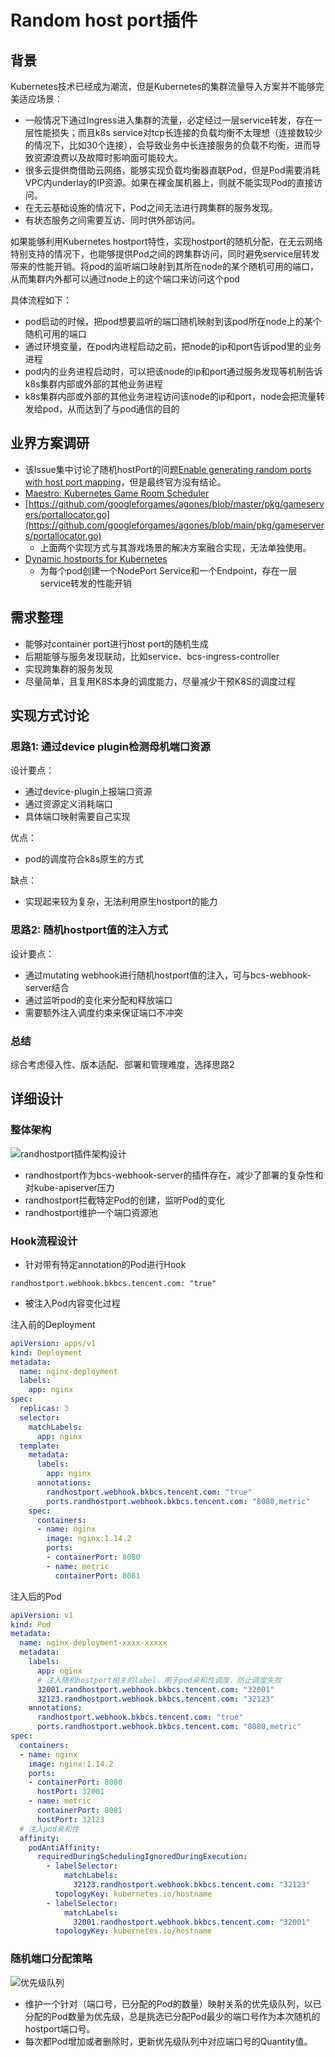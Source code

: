 # Random host port插件

## 背景

Kubernetes技术已经成为潮流，但是Kubernetes的集群流量导入方案并不能够完美适应场景：

* 一般情况下通过Ingress进入集群的流量，必定经过一层service转发，存在一层性能损失；而且k8s service对tcp长连接的负载均衡不太理想（连接数较少的情况下，比如30个连接），会导致业务中长连接服务的负载不均衡，进而导致资源浪费以及故障时影响面可能较大。
* 很多云提供商借助云网络，能够实现负载均衡器直联Pod，但是Pod需要消耗VPC内underlay的IP资源。如果在裸金属机器上，则就不能实现Pod的直接访问。
* 在无云基础设施的情况下，Pod之间无法进行跨集群的服务发现。
* 有状态服务之间需要互访、同时供外部访问。

如果能够利用Kubernetes hostport特性，实现hostport的随机分配，在无云网络特别支持的情况下，也能够提供Pod之间的跨集群访问，同时避免service层转发带来的性能开销。将pod的监听端口映射到其所在node的某个随机可用的端口，从而集群内外都可以通过node上的这个端口来访问这个pod

具体流程如下：

* pod启动的时候，把pod想要监听的端口随机映射到该pod所在node上的某个随机可用的端口
* 通过环境变量，在pod内进程启动之前，把node的ip和port告诉pod里的业务进程
* pod内的业务进程启动时，可以把该node的ip和port通过服务发现等机制告诉k8s集群内部或外部的其他业务进程
* k8s集群内部或外部的其他业务进程访问该node的ip和port，node会把流量转发给pod，从而达到了与pod通信的目的

## 业界方案调研

* 该Issue集中讨论了随机hostPort的问题[Enable generating random ports with host port mapping](https://github.com/kubernetes/kubernetes/issues/49792)，但是最终官方没有结论。
* [Maestro: Kubernetes Game Room Scheduler](https://github.com/topfreegames/maestro)
* [https://github.com/googleforgames/agones/blob/master/pkg/gameservers/portallocator.go](https://github.com/googleforgames/agones/blob/main/pkg/gameservers/portallocator.go)
  * 上面两个实现方式与其游戏场景的解决方案融合实现，无法单独使用。
* [Dynamic hostports for Kubernetes](https://github.com/0blu/dynamic-hostports-k8s)
  * 为每个pod创建一个NodePort Service和一个Endpoint，存在一层service转发的性能开销

## 需求整理

* 能够对container port进行host port的随机生成
* 后期能够与服务发现联动，比如service、bcs-ingress-controller
* 实现跨集群的服务发现
* 尽量简单，且复用K8S本身的调度能力，尽量减少干预K8S的调度过程

## 实现方式讨论

### 思路1: 通过device plugin检测母机端口资源

设计要点：

* 通过device-plugin上报端口资源
* 通过资源定义消耗端口
* 具体端口映射需要自己实现

优点：

* pod的调度符合k8s原生的方式

缺点：

* 实现起来较为复杂，无法利用原生hostport的能力

### 思路2: 随机hostport值的注入方式

设计要点：

* 通过mutating webhook进行随机hostport值的注入，可与bcs-webhook-server结合
* 通过监听pod的变化来分配和释放端口
* 需要额外注入调度约束来保证端口不冲突

### 总结

综合考虑侵入性、版本适配、部署和管理难度，选择思路2

## 详细设计

### 整体架构

![randhostport插件架构设计](./imgs/randhostport-architecture.png)

* randhostport作为bcs-webhook-server的插件存在，减少了部署的复杂性和对kube-apiserver压力
* randhostport拦截特定Pod的创建，监听Pod的变化
* randhostport维护一个端口资源池

### Hook流程设计

* 针对带有特定annotation的Pod进行Hook

```shell
randhostport.webhook.bkbcs.tencent.com: "true"
```

* 被注入Pod内容变化过程

注入前的Deployment

```yaml
apiVersion: apps/v1
kind: Deployment
metadata:
  name: nginx-deployment
  labels:
    app: nginx
spec:
  replicas: 3
  selector:
    matchLabels:
      app: nginx
  template:
    metadata:
      labels:
        app: nginx
      annotations:
        randhostport.webhook.bkbcs.tencent.com: "true"
        ports.randhostport.webhook.bkbcs.tencent.com: "8080,metric"
    spec:
      containers:
      - name: nginx
        image: nginx:1.14.2
        ports:
        - containerPort: 8080
        - name: metric
          containerPort: 8081
```

注入后的Pod

```yaml
apiVersion: v1
kind: Pod
metadata:
  name: nginx-deployment-xxxx-xxxxx
  metadata:
    labels:
      app: nginx
      # 注入随机hostport相关的label，用于pod亲和性调度，防止调度失败
      32001.randhostport.webhook.bkbcs.tencent.com: "32001"
      32123.randhostport.webhook.bkbcs.tencent.com: "32123"
    annotations:
      randhostport.webhook.bkbcs.tencent.com: "true"
      ports.randhostport.webhook.bkbcs.tencent.com: "8080,metric"
spec:
  containers:
  - name: nginx
    image: nginx:1.14.2
    ports:
    - containerPort: 8080
      hostPort: 32001
    - name: metric
      containerPort: 8081
      hostPort: 32123
  # 注入pod亲和性
  affinity:
    podAntiAffinity:
      requiredDuringSchedulingIgnoredDuringExecution:
        - labelSelector:
            matchLabels:
              32123.randhostport.webhook.bkbcs.tencent.com: "32123"
          topologyKey: kubernetes.io/hostname
        - labelSelector:
            matchLabels:
              32001.randhostport.webhook.bkbcs.tencent.com: "32001"
          topologyKey: kubernetes.io/hostname
```

### 随机端口分配策略

![优先级队列](./imgs/randhostport-portallocate.png)

* 维护一个针对（端口号，已分配的Pod的数量）映射关系的优先级队列，以已分配的Pod数量为优先级，总是挑选已分配Pod最少的端口号作为本次随机的hostport端口号。
* 每次都Pod增加或者删除时，更新优先级队列中对应端口号的Quantity值。
